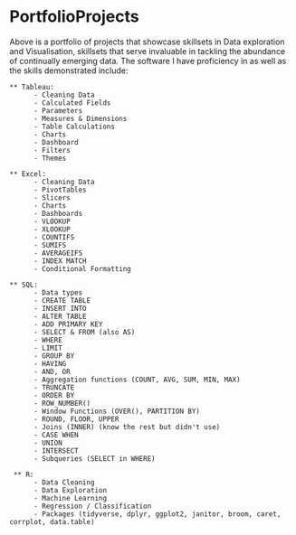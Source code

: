 # PortfolioProjects
Above is a portfolio of projects that showcase skillsets in Data exploration and Visualisation, skillsets that serve invaluable in tackling the abundance of continually emerging data. The software I have proficiency in as well as the skills demonstrated include:

    ** Tableau:
          - Cleaning Data
          - Calculated Fields
          - Parameters
          - Measures & Dimensions
          - Table Calculations
          - Charts
          - Dashboard
          - Filters
          - Themes
        
    ** Excel: 
          - Cleaning Data 
          - PivotTables
          - Slicers
          - Charts
          - Dashboards 
          - VLOOKUP
          - XLOOKUP
          - COUNTIFS
          - SUMIFS
          - AVERAGEIFS
          - INDEX MATCH
          - Conditional Formatting
    
    ** SQL:
          - Data types
          - CREATE TABLE
          - INSERT INTO
          - ALTER TABLE
          - ADD PRIMARY KEY
          - SELECT & FROM (also AS)
          - WHERE
          - LIMIT
          - GROUP BY
          - HAVING
          - AND, OR
          - Aggregation functions (COUNT, AVG, SUM, MIN, MAX)
          - TRUNCATE
          - ORDER BY
          - ROW_NUMBER()
          - Window Functions (OVER(), PARTITION BY)
          - ROUND, FLOOR, UPPER
          - Joins (INNER) (know the rest but didn't use)
          - CASE WHEN
          - UNION
          - INTERSECT
          - Subqueries (SELECT in WHERE)
      
     ** R:
          - Data Cleaning
          - Data Exploration
          - Machine Learning
          - Regression / Classification
          - Packages (tidyverse, dplyr, ggplot2, janitor, broom, caret, corrplot, data.table)

